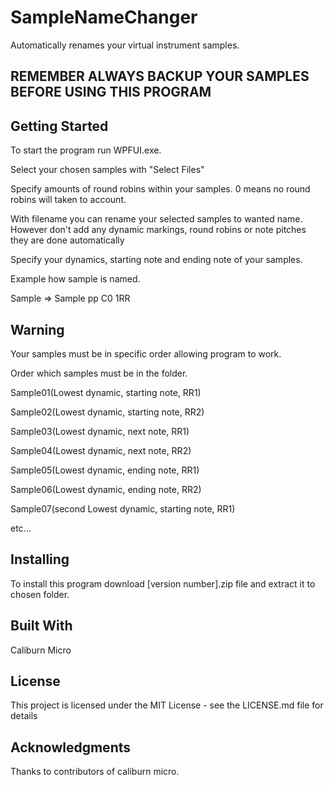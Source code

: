 
# SampleNameChanger
Automatically renames your virtual instrument samples.

## REMEMBER ALWAYS BACKUP YOUR SAMPLES BEFORE USING THIS PROGRAM
## Getting Started
To start the program run WPFUI.exe.

Select your chosen samples with "Select Files"

Specify amounts of round robins within your samples. 0 means no round robins will taken to account.

With filename you can rename your selected samples to wanted name. However don't add any dynamic markings, round robins or note pitches they are done automatically

Specify your dynamics, starting note and ending note of your samples.

Example how sample is named.

Sample => Sample pp C0 1RR
## Warning
Your samples must be in specific order allowing program to work.

Order which samples must be in the folder.


Sample01(Lowest dynamic, starting note, RR1)

Sample02(Lowest dynamic, starting note, RR2)

Sample03(Lowest dynamic, next note, RR1)

Sample04(Lowest dynamic, next note, RR2)

Sample05(Lowest dynamic, ending note, RR1)

Sample06(Lowest dynamic, ending note, RR2)

Sample07(second Lowest dynamic, starting note, RR1)

etc...


## Installing

To install this program download [version number].zip file and extract it to chosen folder.


## Built With
Caliburn Micro
## License
This project is licensed under the MIT License - see the LICENSE.md file for details

## Acknowledgments
Thanks to contributors of caliburn micro.
